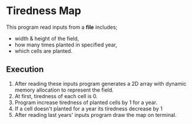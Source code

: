 # Tiredness Map
This program read inputs from a **file** includes;
- width & height of the field,
- how many times planted in specified year,
- which cells are planted.

## Execution
1. After reading these inputs program generates a 2D array with dynamic memory allocation to represent the field.
2. At first, tiredness of each cell is 0.
3. Program increase tiredness of planted cells by 1 for a year.
4. If a cell doesn't planted for a year its tiredness decrease by 1
5. After reading last years' inputs program draw the map on terminal.
